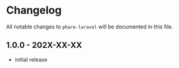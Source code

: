 # Changelog

All notable changes to `phare-laravel` will be documented in this file.

## 1.0.0 - 202X-XX-XX

- initial release

